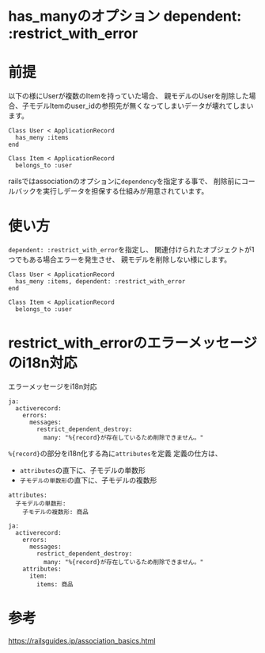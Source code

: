 # has_manyのオプション dependent: :restrict_with_error

# 前提

以下の様にUserが複数のItemを持っていた場合、
親モデルのUserを削除した場合、子モデルItemのuser_idの参照先が無くなってしまいデータが壊れてしまいます。

```
Class User < ApplicationRecord
  has_meny :items
end

Class Item < ApplicationRecord
  belongs_to :user

```

railsではassociationのオプションに`dependency`を指定する事で、
削除前にコールバックを実行しデータを担保する仕組みが用意されています。

# 使い方

`dependent: :restrict_with_error`を指定し、
関連付けられたオブジェクトが1つでもある場合エラーを発生させ、
親モデルを削除しない様にします。

```
Class User < ApplicationRecord
  has_meny :items, dependent: :restrict_with_error
end

Class Item < ApplicationRecord
  belongs_to :user

```

# restrict_with_errorのエラーメッセージのi18n対応

エラーメッセージをi18n対応

```config/local/custom.ja
ja:
  activerecord:
    errors:
      messages:
        restrict_dependent_destroy:
          many: "%{record}が存在しているため削除できません。"
```

`%{record}`の部分をi18n化する為に`attributes`を定義
定義の仕方は、

* `attributes`の直下に、子モデルの単数形
* `子モデルの単数形`の直下に、子モデルの複数形

```
attributes:
  子モデルの単数形:
    子モデルの複数形: 商品
```

```config/local/custom.ja
ja:
  activerecord:
    errors:
      messages:
        restrict_dependent_destroy:
          many: "%{record}が存在しているため削除できません。"
    attributes:
      item:
        items: 商品
```


# 参考
https://railsguides.jp/association_basics.html